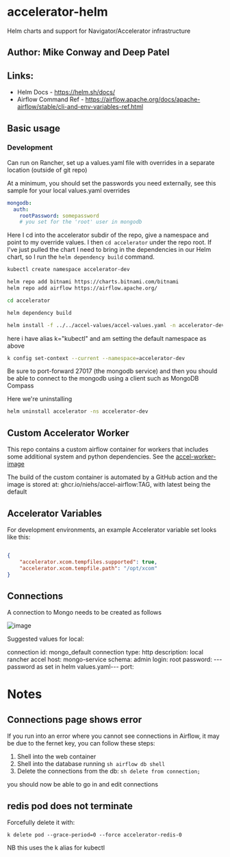 # accelerator-helm
Helm charts and support for Navigator/Accelerator infrastructure

## Author: Mike Conway and Deep Patel


## Links:

* Helm Docs - https://helm.sh/docs/
* Airflow Command Ref - https://airflow.apache.org/docs/apache-airflow/stable/cli-and-env-variables-ref.html


## Basic usage

### Development

Can run on Rancher, set up a values.yaml file with overrides in a separate location (outside of git repo)


At a minimum, you should set the passwords you need externally, see this sample for your local values.yaml overrides

```yaml
mongodb:
  auth:
    rootPassword: somepassword 
    # you set for the 'root' user in mongodb


```

Here I cd into the accelerator subdir of the repo, give a namespace and point to my override values. I then `cd accelerator` under the repo root. If I've just pulled the chart I need to bring in the dependencies in our Helm chart, so I run the `helm dependency build` command.

```sh
kubectl create namespace accelerator-dev

helm repo add bitnami https://charts.bitnami.com/bitnami
helm repo add airflow https://airflow.apache.org/

cd accelerator

helm dependency build 

helm install -f ../../accel-values/accel-values.yaml -n accelerator-dev accelerator .


```

here i have alias k="kubectl" and am setting the default namespace as above

```sh
k config set-context --current --namespace=accelerator-dev

```

Be sure to port-forward 27017 (the mongodb service) and then you should be able to connect to the mongodb using a client
such as MongoDB Compass

Here we're uninstalling

```sh
helm uninstall accelerator -ns accelerator-dev
```

## Custom Accelerator Worker

This repo contains a custom airflow container for workers that includes some additional system and python dependencies.
See the [accel-worker-image](./accelerator/accel-worker-image/README.md)

The build of the custom container is automated by a GitHub action and the image is stored at: ghcr.io/niehs/accel-airflow:TAG, with latest being the default

## Accelerator Variables

For development environments, an example Accelerator variable set looks like this:

```json

{
    "accelerator.xcom.tempfiles.supported": true,
    "accelerator.xcom.tempfile.path": "/opt/xcom"
}


```

## Connections

A connection to Mongo needs to be created as follows

![image](https://github.com/user-attachments/assets/c81343c1-2f2a-4f3c-ad53-eaef30ba169d)

Suggested values for local:


connection id: mongo_default
connection type: http
description: local rancher accel
host: mongo-service
schema: admin
login: root
password: ---password as set in helm values.yaml---
port:  


# Notes


## Connections page shows error

If you run into an error where you cannot see connections in Airflow, it may be due to the fernet key, you can follow these steps:

1) Shell into the web container
2) Shell into the database running ```sh airflow db shell ```
3) Delete the connections from the db: ```sh delete from connection; ```


you should now be able to go in and edit connections


## redis pod does not terminate

Forcefully delete it with:

```k delete pod --grace-period=0 --force accelerator-redis-0```

NB this uses the k alias for kubectl



